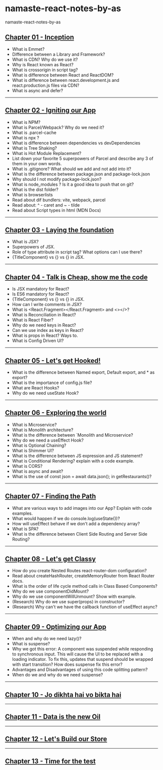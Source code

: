 # namaste-react-notes-by-as
namaste-react-notes-by-as

## [Chapter 01 - Inception](https://github.com/infoofajit/namaste-react-notes-by-as/tree/main/Chapter%2001)
- What is Emmet?
- Difference between a Library and Framework?
- What is CDN? Why do we use it?
- Why is React known as React?
- What is crossorigin in script tag?
- What is difference between React and ReactDOM?
- What is difference between react.development.js and react.production.js files via CDN?
- What is async and defer?

---

## [Chapter 02 - Igniting our App](https://github.com/infoofajit/namaste-react-notes-by-as/tree/main/Chapter%2002)
- What is NPM?
- What is Parcel/Webpack? Why do we need it?
- What is .parcel-cache
- What is npx ?
- What is difference between dependencies vs devDependencies
- What is Tree Shaking?
- What is Hot Module Replacement?
- List down your favorite 5 superpowers of Parcel and describe any 3 of them in your own words.
- What is .gitignore? What should we add and not add into it?
- What is the difference between package.json and package-lock.json
- Why should I not modify package-lock.json?
- What is node_modules ? Is it a good idea to push that on git?
- What is the dist folder?
- What is browserlists
- Read about dif bundlers: vite, webpack, parcel
- Read about: ^ - caret and ~ - tilde
- Read about Script types in html (MDN Docs)

---

## [Chapter 03 - Laying the foundation](https://github.com/infoofajit/namaste-react-notes-by-as/tree/main/Chapter%2003)
- What is JSX?
- Superpowers of JSX.
- Role of type attribute in script tag? What options can I use there?
- {TitleComponent} vs {<TitleComponent/>} vs {<TitleComponent></TitleComponent>} in JSX.

---

## [Chapter 04 - Talk is Cheap, show me the code](https://github.com/infoofajit/namaste-react-notes-by-as/tree/main/Chapter%2004)
- Is JSX mandatory for React?
- Is ES6 mandatory for React?
- {TitleComponent} vs {<TitleComponent/>} vs {<TitleComponent></TitleComponent>} in JSX.
- How can I write comments in JSX?
- What is <React.Fragment></React.Fragment> and <></>?
- What is Reconciliation in React?
- What is React Fiber?
- Why do we need keys in React?
- Can we use index as keys in React?
- What is props in React? Ways to.
- What is Config Driven UI?

---

## [Chapter 05 - Let's get Hooked!](https://github.com/infoofajit/namaste-react-notes-by-as/tree/main/Chapter%2005)
- What is the difference between Named export, Default export, and * as export?
- What is the importance of config.js file?
- What are React Hooks?
- Why do we need useState Hook?

---

## [Chapter 06 - Exploring the world](https://github.com/infoofajit/namaste-react-notes-by-as/tree/main/Chapter%2006)
- What is Microservice?
- What is Monolith architecture?
- What is the difference between `Monolith and Microservice?
- Why do we need a useEffect Hook?
- What is Optional Chaining?
- What is Shimmer UI?
- What is the difference between JS expression and JS statement?
- What is Conditional Rendering? explain with a code example.
- What is CORS?
- What is async and await?
- What is the use of const json = await data.json(); in getRestaurants()?

---

## [Chapter 07 - Finding the Path](https://github.com/infoofajit/namaste-react-notes-by-as/tree/main/Chapter%2007)
- What are various ways to add images into our App? Explain with code examples.
- What would happen if we do console.log(useState())?
- How will useEffect behave if we don't add a dependency array?
- What is SPA?
- What is the difference between Client Side Routing and Server Side Routing?

---

## [Chapter 08 - Let's get Classy](https://github.com/infoofajit/namaste-react-notes-by-as/tree/main/Chapter%2008)
- How do you create Nested Routes react-router-dom configuration?
- Read about createHashRouter, createMemoryRouter from React Router docs.
- What is the order of life cycle method calls in Class Based Components?
- Why do we use componentDidMount?
- Why do we use componentWillUnmount? Show with example.
- (Research) Why do we use super(props) in constructor?
- (Research) Why can't we have the callback function of useEffect async?

---

## [Chapter 09 - Optimizing our App](https://github.com/infoofajit/namaste-react-notes-by-as/tree/main/Chapter%2009)
- When and why do we need lazy()?
- What is suspense?
- Why we got this error: A component was suspended while responding to synchronous input. This will cause the UI to be replaced with a loading indicator. To fix this, updates that suspend should be wrapped with start transition? How does suspense fix this error?
- Advantages and Disadvantages of using this code splitting pattern?
- When do we and why do we need suspense?

---

## [Chapter 10 - Jo dikhta hai vo bikta hai](https://github.com/infoofajit/namaste-react-notes-by-as/tree/main/Chapter%2010)

---

## [Chapter 11 - Data is the new Oil](https://github.com/infoofajit/namaste-react-notes-by-as/tree/main/Chapter%2011)

---

## [Chapter 12 - Let's Build our Store](https://github.com/infoofajit/namaste-react-notes-by-as/tree/main/Chapter%2012)

---

## [Chapter 13 - Time for the test](https://github.com/infoofajit/namaste-react-notes-by-as/tree/main/Chapter%2013)
